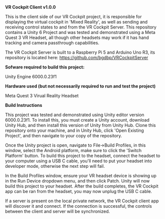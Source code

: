 **VR Cockpit Client v1.0.0**

This is the client side of our VR Cockpit project, it is responsible for displaying
the virtual cockpit in 'Mixed Reality', as well as sending and receiving control states to and from the VR Cockpit Server.
This repository contains a Unity 6 Project and was tested and demonstrated using a Meta Quest 3 VR Headset, 
all though other headsets may work if it has hand tracking and camera passthrough capabilities. 

The VR Cockpit Server is built to a Raspberry Pi 5 and Arduino Uno R3, its repository
is located here: https://github.com/bgdbp/VRCockpitServer

**Sofware required to build this project:**

  Unity Engine 6000.0.23f1

**Hardware used (but not necessarily required to run and test the project)**

  Meta Quest 3 Virual Reality Headset

**Build Instructions**

This project was tested and demonstrated using Unity editor version 6000.0.23f1. To install this,
you must create a Unity account, download Unity Hub, and then install this version of Unity from
Unity Hub. Clone this repository onto your machine, and in Unity Hub, click 'Open Existing Project',
and then navigate to your copy of the repository.

Once the Unity project is open, navigate to File->Build Profiles, in this window, select the
Android platform, make sure to click the 'Switch Platform' button. To build this project
to the headset, connect the headset to your computer using a USB C cable, you'll need to 
put your headset into developer mode, otherwise the next step will fail. 

In the Build Profiles window, ensure your VR headset device is showing up in the
Run Device dropdown menu, and then click Patch. Unity will now build this project
to your headset. After the build completes, the VR Cockpit app can be ran
from the headset, you may now unplug the USB C cable. 

If a server is present on the local private network, the VR Cockpit client app
will discover it and connect. If the connection is successful, the controls
between the client and server will be synchronized. 


  
